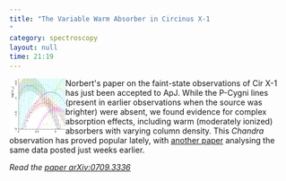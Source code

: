 ```yaml
---
title: "The Variable Warm Absorber in Circinus X-1
"
category: spectroscopy
layout: null
time: 21:19
---
```

<!-- header generated from blosxom format post; make_header.pl 23.1.2022 -->
<p>
<!-- created by convert.pl on Mon Jan 30 23:12:13 EST 2012 -->
<!-- converted from ../2007/09/variable-warm-absorber-in-circinus-x-1.html -->
<!-- Post timestamp Tuesday, September 25, 2007 5:19 AM -->
<!-- touch -t 20070925519 -->
<!-- Labels: 2007, chandra, papers -->
      <img src="images/depth.jpg" width="100" height="100" align="left">Norbert's paper on the faint-state observations of Cir&nbsp;X-1 has just been accepted to ApJ. While the P-Cygni lines (present in earlier observations when the source was brighter) were absent, we found evidence for complex absorption effects, including warm (moderately ionized) absorbers with varying column density. This <em>Chandra</em> observation has proved popular lately, with <a href="http://arxiv.org/abs/0709.0190">another paper</a> analysing the same data posted just weeks earlier.
<p>
<em>Read the <a href="http://arxiv.org/abs/0709.3336">paper arXiv:0709.3336</a></em>
